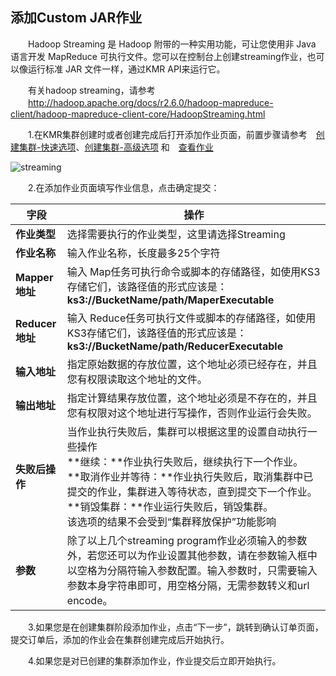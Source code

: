 ## 添加Custom JAR作业

　　Hadoop Streaming 是 Hadoop 附带的一种实用功能，可让您使用非 Java 语言开发 MapReduce 可执行文件。您可以在控制台上创建streaming作业，也可以像运行标准 JAR 文件一样，通过KMR API来运行它。
  
　　有关hadoop streaming，请参考<br>
　　http://hadoop.apache.org/docs/r2.6.0/hadoop-mapreduce-client/hadoop-mapreduce-client-core/HadoopStreaming.html
  
　　1.在KMR集群创建时或者创建完成后打开添加作业页面，前置步骤请参考　[创建集群-快速选项](chuang_jian_ji_qun_kuai_su_xuan_xiang.md)、[创建集群-高级选项](chuang_jian_ji_qun_gao_ji_xuan_xiang.md) 和　[查看作业](zuo_ye_xiang_qing.md)

![streaming](http://kmr-bj.ks3-cn-beijing.ksyun.com/doc_pic/streaming.png)

　　2.在添加作业页面填写作业信息，点击确定提交：

 | 字段 | 操作 |
| -- | -- |
| **作业类型** | 选择需要执行的作业类型，这里请选择Streaming |
| **作业名称** | 输入作业名称，长度最多25个字符 |
| **Mapper地址** | 输入 Map任务可执行命令或脚本的存储路径，如使用KS3存储它们，该路径值的形式应该是：<br>**ks3://BucketName/path/MaperExecutable**|
| **Reducer地址** | 输入 Reduce任务可执行文件或脚本的存储路径，如使用KS3存储它们，该路径值的形式应该是：<br>**ks3://BucketName/path/ReducerExecutable** |
| **输入地址** | 指定原始数据的存放位置，这个地址必须已经存在，并且您有权限读取这个地址的文件。 |
| **输出地址** |指定计算结果存放位置，这个地址必须是不存在的，并且您有权限对这个地址进行写操作，否则作业运行会失败。 |
| **失败后操作** | 当作业执行失败后，集群可以根据这里的设置自动执行一些操作<br> **继续：**作业执行失败后，继续执行下一个作业。<br>**取消作业并等待：**作业执行失败后，取消集群中已提交的作业，集群进入等待状态，直到提交下一个作业。<br>**销毁集群：**作业运行失败后，销毁集群。<br>该选项的结果不会受到“集群释放保护”功能影响 | 
| **参数** |除了以上几个streaming program作业必须输入的参数外，若您还可以为作业设置其他参数，请在参数输入框中以空格为分隔符输入参数配置。输入参数时，只需要输入参数本身字符串即可，用空格分隔，无需参数转义和url encode。 |

　　3.如果您是在创建集群阶段添加作业，点击“下一步”，跳转到确认订单页面，提交订单后，添加的作业会在集群创建完成后开始执行。

　　4.如果您是对已创建的集群添加作业，作业提交后立即开始执行。